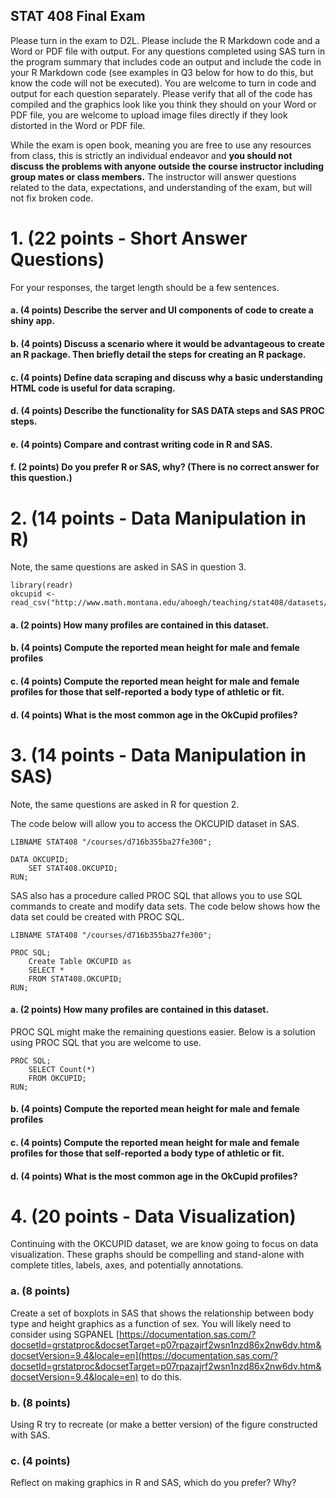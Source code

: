 ## STAT 408 Final Exam

Please turn in the exam to D2L. Please include the R Markdown code and a Word or PDF file with output. For any questions completed using SAS turn in the program summary that includes code an output and include the code in your R Markdown code (see examples in Q3 below for how to do this, but know the code will not be executed). You are welcome to turn in code and output for each question separately. Please verify that all of the code has compiled and the graphics look like you think they should on your Word or PDF file, you are welcome to upload image files directly if they look distorted in the Word or PDF file.

While the exam is open book, meaning you are free to use any resources from class, this is strictly an individual endeavor and **you should not discuss the problems with anyone outside the course instructor including group mates or class members.** The instructor will answer questions related to the data, expectations, and understanding of the exam, but will not fix broken code.


# 1. (22 points - Short Answer Questions)
For your responses, the target length should be a few sentences.

#### a. (4 points) Describe the server and UI components of code to create a shiny app.

#### b. (4 points) Discuss a scenario where it would be advantageous to create an R package. Then briefly detail the steps for creating an R package.

#### c. (4 points) Define data scraping and discuss why a basic understanding HTML code is useful for data scraping.

#### d. (4 points) Describe the functionality for SAS DATA steps and SAS PROC steps.

#### e. (4 points) Compare and contrast writing code in R and SAS.

#### f. (2 points) Do you prefer R or SAS, why? (There is no correct answer for this question.)


# 2. (14 points - Data Manipulation in R)
Note, the same questions are asked in SAS in question 3.

```
library(readr)
okcupid <- read_csv("http://www.math.montana.edu/ahoegh/teaching/stat408/datasets/OKCupid_profiles_clean.csv")
```

#### a. (2 points) How many profiles are contained in this dataset.

#### b. (4 points) Compute the reported mean height for male and female profiles

#### c. (4 points) Compute the reported mean height for male and female profiles for those that self-reported a body type of athletic or fit.

#### d. (4 points) What is the most common age in the OkCupid profiles?

# 3. (14 points - Data Manipulation in SAS)
Note, the same questions are asked in R for question 2.

The code below will allow you to access the OKCUPID dataset in SAS.
```
LIBNAME STAT408 "/courses/d716b355ba27fe300";

DATA OKCUPID;
	SET STAT408.OKCUPID;
RUN;
```
SAS also has a procedure called PROC SQL that allows you to use SQL commands to create and modify data sets. The code below shows how the data set could be created with PROC SQL.

```
LIBNAME STAT408 "/courses/d716b355ba27fe300";

PROC SQL;
	Create Table OKCUPID as 
    SELECT * 
    FROM STAT408.OKCUPID;
RUN;
```

#### a. (2 points) How many profiles are contained in this dataset.

PROC SQL might make the remaining questions easier. Below is a solution using PROC SQL that you are welcome to use.

```
PROC SQL;
    SELECT Count(*)
    FROM OKCUPID;
RUN;
```

#### b. (4 points) Compute the reported mean height for male and female profiles

#### c. (4 points) Compute the reported mean height for male and female profiles for those that self-reported a body type of athletic or fit.


#### d. (4 points) What is the most common age in the OkCupid profiles?


# 4. (20 points - Data Visualization)
Continuing with the OKCUPID dataset, we are know going to focus on data visualization. These graphs should be compelling and stand-alone with complete titles, labels,  axes, and potentially annotations.

### a. (8 points)
Create a set of boxplots in SAS that shows the relationship between body type and height graphics as a function of sex. You will likely need to consider using SGPANEL [https://documentation.sas.com/?docsetId=grstatproc&docsetTarget=p07rpazajrf2wsn1nzd86x2nw6dv.htm&docsetVersion=9.4&locale=en](https://documentation.sas.com/?docsetId=grstatproc&docsetTarget=p07rpazajrf2wsn1nzd86x2nw6dv.htm&docsetVersion=9.4&locale=en) to do this. 

### b. (8 points)
Using R try to recreate (or make a better version) of the figure constructed with SAS.

### c. (4 points)
Reflect on making graphics in R and SAS, which do you prefer? Why?

